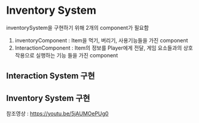 # Inventory System
inventorySystem을 구현하기 위해 2개의 component가 필요함 
1. inventoryComponent : Item을 먹기, 버리기, 사용기능들을 가진 component
2. InteractionComponent : Item의 정보를 Player에게 전달, 게임 요소들과의 상호작용으로 실행하는 기능 들을 가진 component
## Interaction System 구현

## Inventory System 구현

  참조영상 : https://youtu.be/5jAUMOePUg0
